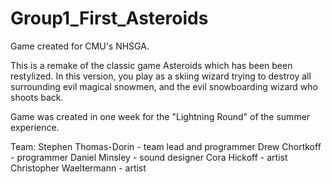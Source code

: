 # Group1_First_Asteroids

Game created for CMU's NHSGA.

This is a remake of the classic game Asteroids which has been been restylized. In this version, you play as a 
skiing wizard trying to destroy all surrounding evil magical snowmen, and the evil snowboarding wizard who shoots back.

Game was created in one week for the "Lightning Round" of the summer experience. 

Team:
Stephen Thomas-Dorin - team lead and programmer
Drew Chortkoff - programmer
Daniel Minsley - sound designer
Cora Hickoff - artist
Christopher Waeltermann - artist
